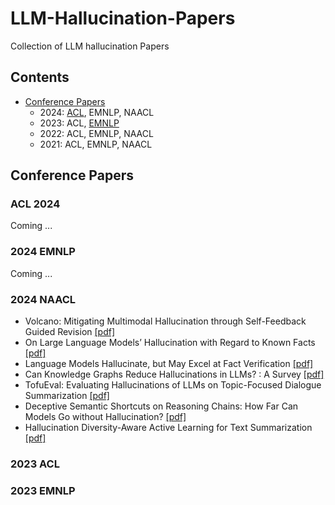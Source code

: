 # LLM-Hallucination-Papers
Collection of LLM hallucination Papers

## Contents
- [Conference Papers](#conference-papers)
	- 2024: [ACL](#acl-2024), EMNLP, NAACL
	- 2023: ACL, [EMNLP](#2023-emnlp)
	- 2022: ACL, EMNLP, NAACL
	- 2021: ACL, EMNLP, NAACL

## Conference Papers

###  ACL 2024
Coming ...
### 2024 EMNLP
Coming ...
### 2024 NAACL
- Volcano: Mitigating Multimodal Hallucination through Self-Feedback Guided Revision [[pdf]](https://aclanthology.org/2024.naacl-long.23/)
- On Large Language Models’ Hallucination with Regard to Known Facts [[pdf]](https://aclanthology.org/2024.naacl-long.60/)
- Language Models Hallucinate, but May Excel at Fact Verification [[pdf]](https://aclanthology.org/2024.naacl-long.62/)
- Can Knowledge Graphs Reduce Hallucinations in  LLMs? : A Survey [[pdf]](https://aclanthology.org/2024.naacl-long.219/)
- TofuEval: Evaluating Hallucinations of  LLMs on Topic-Focused Dialogue Summarization [[pdf]](https://aclanthology.org/2024.naacl-long.251/)
- Deceptive Semantic Shortcuts on Reasoning Chains: How Far Can Models Go without Hallucination? [[pdf]](https://aclanthology.org/2024.naacl-long.424/)
- Hallucination Diversity-Aware Active Learning for Text Summarization [[pdf]](https://aclanthology.org/2024.naacl-long.479/)

### 2023 ACL

### 2023 EMNLP

<!--stackedit_data:
eyJoaXN0b3J5IjpbLTE0ODI5ODM5MzMsMjg1MzI1ODMwLC04OT
M5MDkyMTIsMzQzMTgyMTE2LC0xMDQwNDYzNzA4LC0xMDQwNDYz
NzA4LDY1MTQwNjU5LDEyMDM3MzExMjIsMjAzNjQwODEwLDcyOT
Y3NDg0MCwtODg3MjE1MjQwLDIwOTQyODcwMTYsLTk1MzU3NjUw
MiwtNjY2NDAzNzMzLDkyNzc5NzExOCwyMTIwMDQyMTUwLC01MT
E3Nzg2NDksMjA0OTkyMTQ5MywtNDgwNzg5OTcyLC0xMTE4NTk3
Mjk2XX0=
-->